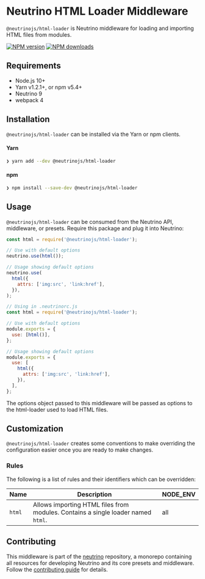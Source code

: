 # Neutrino HTML Loader Middleware

`@neutrinojs/html-loader` is Neutrino middleware for loading and importing HTML
files from modules.

[![NPM version][npm-image]][npm-url] [![NPM downloads][npm-downloads]][npm-url]

## Requirements

- Node.js 10+
- Yarn v1.2.1+, or npm v5.4+
- Neutrino 9
- webpack 4

## Installation

`@neutrinojs/html-loader` can be installed via the Yarn or npm clients.

#### Yarn

```bash
❯ yarn add --dev @neutrinojs/html-loader
```

#### npm

```bash
❯ npm install --save-dev @neutrinojs/html-loader
```

## Usage

`@neutrinojs/html-loader` can be consumed from the Neutrino API, middleware, or
presets. Require this package and plug it into Neutrino:

```js
const html = require('@neutrinojs/html-loader');

// Use with default options
neutrino.use(html());

// Usage showing default options
neutrino.use(
  html({
    attrs: ['img:src', 'link:href'],
  }),
);
```

```js
// Using in .neutrinorc.js
const html = require('@neutrinojs/html-loader');

// Use with default options
module.exports = {
  use: [html()],
};

// Usage showing default options
module.exports = {
  use: [
    html({
      attrs: ['img:src', 'link:href'],
    }),
  ],
};
```

The options object passed to this middleware will be passed as options to the
html-loader used to load HTML files.

## Customization

`@neutrinojs/html-loader` creates some conventions to make overriding the
configuration easier once you are ready to make changes.

### Rules

The following is a list of rules and their identifiers which can be overridden:

| Name   | Description                                                                      | NODE_ENV |
| ------ | -------------------------------------------------------------------------------- | -------- |
| `html` | Allows importing HTML files from modules. Contains a single loader named `html`. | all      |

## Contributing

This middleware is part of the
[neutrino](https://github.com/neutrinojs/neutrino) repository, a monorepo
containing all resources for developing Neutrino and its core presets and
middleware. Follow the
[contributing guide](https://neutrinojs.org/contributing/) for details.

[npm-image]: https://img.shields.io/npm/v/@neutrinojs/html-loader.svg
[npm-downloads]: https://img.shields.io/npm/dt/@neutrinojs/html-loader.svg
[npm-url]: https://www.npmjs.com/package/@neutrinojs/html-loader
